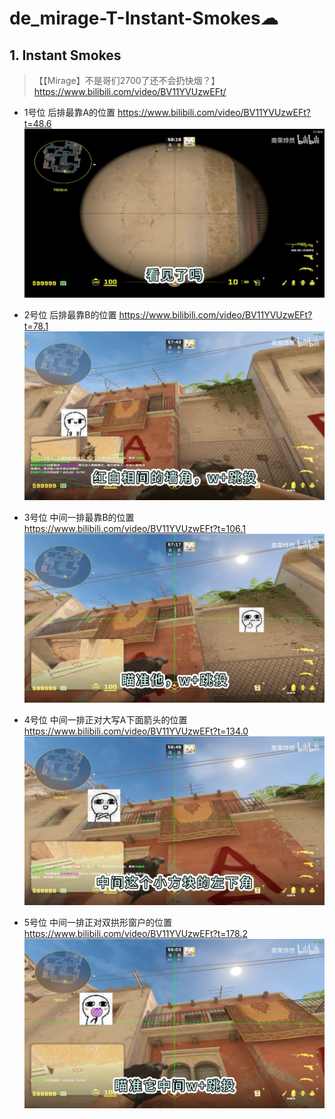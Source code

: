 # de_mirage-T-Instant-Smokes☁

## 1. Instant Smokes

>【【Mirage】不是哥们2700了还不会扔快烟？】 https://www.bilibili.com/video/BV11YVUzwEFt/

- 1号位 后排最靠A的位置
https://www.bilibili.com/video/BV11YVUzwEFt?t=48.6
![alt text](<../../assets/de_mirage-T-Instant-Smokes/image.png>)


- 2号位 后排最靠B的位置
https://www.bilibili.com/video/BV11YVUzwEFt?t=78.1
![alt text](<../../assets/de_mirage-T-Instant-Smokes/image-1.png>)

- 3号位 中间一排最靠B的位置 
https://www.bilibili.com/video/BV11YVUzwEFt?t=106.1
![alt text](<../../assets/de_mirage-T-Instant-Smokes/image-2.png>)

- 4号位 中间一排正对大写A下面箭头的位置
https://www.bilibili.com/video/BV11YVUzwEFt?t=134.0
![alt text](<../../assets/de_mirage-T-Instant-Smokes/image-3.png>)


- 5号位 中间一排正对双拱形窗户的位置
https://www.bilibili.com/video/BV11YVUzwEFt?t=178.2
![alt text](<../../assets/de_mirage-T-Instant-Smokes/image-4.png>)